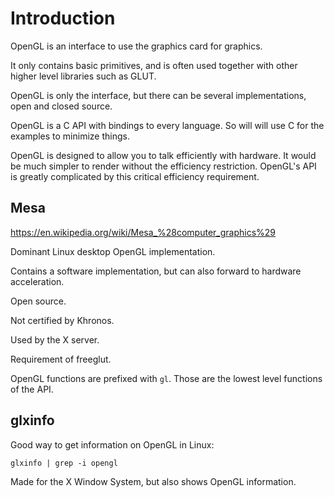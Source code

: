 # Introduction

OpenGL is an interface to use the graphics card for graphics.

It only contains basic primitives, and is often used together with other higher level libraries such as GLUT.

OpenGL is only the interface, but there can be several implementations, open and closed source.

OpenGL is a C API with bindings to every language. So will will use C for the examples to minimize things.

OpenGL is designed to allow you to talk efficiently with hardware. It would be much simpler to render without the efficiency restriction.  OpenGL's API is greatly complicated by this critical efficiency requirement.

## Mesa

<https://en.wikipedia.org/wiki/Mesa_%28computer_graphics%29>

Dominant Linux desktop OpenGL implementation.

Contains a software implementation, but can also forward to hardware acceleration.

Open source.

Not certified by Khronos.

Used by the X server.

Requirement of freeglut.

OpenGL functions are prefixed with `gl`. Those are the lowest level functions of the API.

## glxinfo

Good way to get information on OpenGL in Linux:

    glxinfo | grep -i opengl

Made for the X Window System, but also shows OpenGL information.
